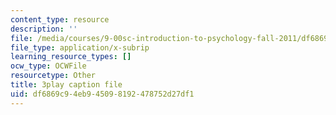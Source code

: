 ```yaml
---
content_type: resource
description: ''
file: /media/courses/9-00sc-introduction-to-psychology-fall-2011/df6869c94eb945098192478752d27df1_v4ur5mna060.srt
file_type: application/x-subrip
learning_resource_types: []
ocw_type: OCWFile
resourcetype: Other
title: 3play caption file
uid: df6869c9-4eb9-4509-8192-478752d27df1
---
```


